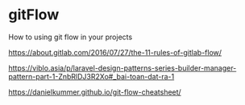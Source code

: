 # gitFlow
How to using git flow in your projects

https://about.gitlab.com/2016/07/27/the-11-rules-of-gitlab-flow/

https://viblo.asia/p/laravel-design-patterns-series-builder-manager-pattern-part-1-ZnbRlDJ3R2Xo#_bai-toan-dat-ra-1

https://danielkummer.github.io/git-flow-cheatsheet/
